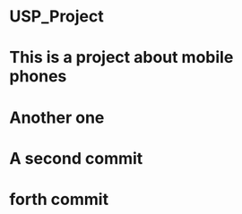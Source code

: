 # USP_Project
# This is a project about mobile phones
# Another one
# A second commit
# forth commit
